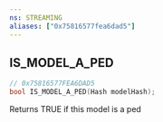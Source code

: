 ```yaml
---
ns: STREAMING
aliases: ["0x75816577fea6dad5"]
---
```

## IS_MODEL_A_PED

```c
// 0x75816577FEA6DAD5
bool IS_MODEL_A_PED(Hash modelHash);
```

Returns TRUE if this model is a ped


